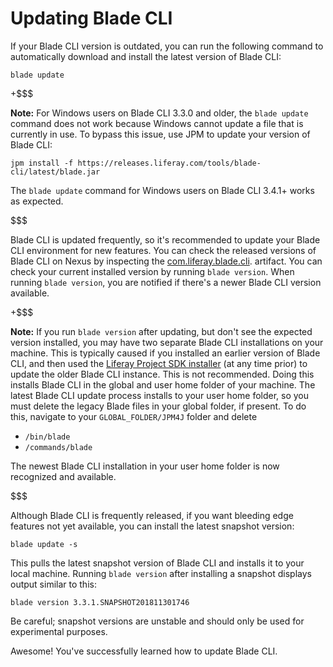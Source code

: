 # Updating Blade CLI [](id=updating-blade-cli)

If your Blade CLI version is outdated, you can run the following command to
automatically download and install the latest version of Blade CLI:

    blade update

+$$$

**Note:** For Windows users on Blade CLI 3.3.0 and older, the `blade update`
command does not work because Windows cannot update a file that is currently in
use. To bypass this issue, use JPM to update your version of Blade CLI:
    
    jpm install -f https://releases.liferay.com/tools/blade-cli/latest/blade.jar

The `blade update` command for Windows users on Blade CLI 3.4.1+ works as
expected.

$$$

Blade CLI is updated frequently, so it's recommended to update your Blade CLI
environment for new features. You can check the released versions of Blade CLI
on Nexus by inspecting the
[com.liferay.blade.cli](https://repository-cdn.liferay.com/nexus/content/repositories/liferay-public-releases/com/liferay/blade/com.liferay.blade.cli/).
artifact. You can check your current installed version by running `blade
version`. When running `blade version`, you are notified if there's a newer
Blade CLI version available.

+$$$

**Note:** If you run `blade version` after updating, but don't see the
expected version installed, you may have two separate Blade CLI installations on
your machine. This is typically caused if you installed an earlier version of
Blade CLI, and then used the
[Liferay Project SDK installer](/develop/tutorials/-/knowledge_base/7-1/installing-blade-cli)
(at any time prior) to update the older Blade CLI instance. This is not
recommended. Doing this installs Blade CLI in the global and user home folder of
your machine. The latest Blade CLI update process installs to your user home
folder, so you must delete the legacy Blade files in your global folder, if
present. To do this, navigate to your `GLOBAL_FOLDER/JPM4J` folder and delete

- `/bin/blade`
- `/commands/blade`

The newest Blade CLI installation in your user home folder is now recognized and
available.

$$$

Although Blade CLI is frequently released, if you want bleeding edge features
not yet available, you can install the latest snapshot version:

    blade update -s

This pulls the latest snapshot version of Blade CLI and installs it to your
local machine. Running `blade version` after installing a snapshot displays
output similar to this:

    blade version 3.3.1.SNAPSHOT201811301746

Be careful; snapshot versions are unstable and should only be used for
experimental purposes.

Awesome! You've successfully learned how to update Blade CLI.
